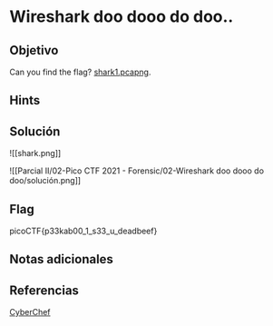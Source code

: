 # Wireshark doo dooo do doo..

## Objetivo

Can you find the flag? [shark1.pcapng](https://mercury.picoctf.net/static/81c7862241faf4a48bd64a858392c92b/shark1.pcapng).

## Hints



## Solución

![[shark.png]]

![[Parcial II/02-Pico CTF 2021 - Forensic/02-Wireshark doo dooo do doo/solución.png]]

## Flag

picoCTF{p33kab00_1_s33_u_deadbeef}

## Notas adicionales

## Referencias

[CyberChef](https://gchq.github.io/CyberChef/#recipe=ROT13(true,true,false,13)&input=Y3ZwYlBHU3tjMzN4bm8wMF8xX2YzM19oX3FybnFvcnJzfQ)